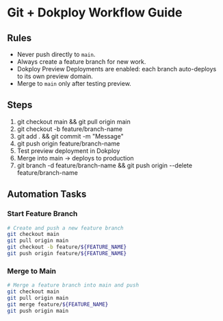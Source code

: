# Git + Dokploy Workflow Guide

## Rules
- Never push directly to `main`.
- Always create a feature branch for new work.
- Dokploy Preview Deployments are enabled: each branch auto-deploys to its own preview domain.
- Merge to `main` only after testing preview.

## Steps
1. git checkout main && git pull origin main
2. git checkout -b feature/branch-name
3. git add . && git commit -m "Message"
4. git push origin feature/branch-name
5. Test preview deployment in Dokploy
6. Merge into main → deploys to production
7. git branch -d feature/branch-name && git push origin --delete feature/branch-name

## Automation Tasks

### Start Feature Branch
```bash
# Create and push a new feature branch
git checkout main
git pull origin main
git checkout -b feature/${FEATURE_NAME}
git push origin feature/${FEATURE_NAME}
```

### Merge to Main
```bash
# Merge a feature branch into main and push
git checkout main
git pull origin main
git merge feature/${FEATURE_NAME}
git push origin main
```